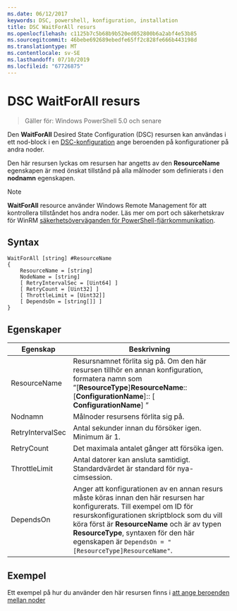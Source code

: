 ```yaml
---
ms.date: 06/12/2017
keywords: DSC, powershell, konfiguration, installation
title: DSC WaitForAll resurs
ms.openlocfilehash: c1125b7c5b68b9b520ed052800b6a2abf4e53b85
ms.sourcegitcommit: 46bebe692689ebedfe65ff2c828fe666b443198d
ms.translationtype: MT
ms.contentlocale: sv-SE
ms.lasthandoff: 07/10/2019
ms.locfileid: "67726875"
---
```

# <a name="dsc-waitforall-resource"></a>DSC WaitForAll resurs

> Gäller för: Windows PowerShell 5.0 och senare

Den **WaitForAll** Desired State Configuration (DSC) resursen kan användas i ett nod-block i en [DSC-konfiguration](../../../configurations/configurations.md) ange beroenden på konfigurationer på andra noder.

Den här resursen lyckas om resursen har angetts av den **ResourceName** egenskapen är med önskat tillstånd på alla målnoder som definierats i den **nodnamn** egenskapen.

> [!NOTE]
> **WaitForAll** resource använder Windows Remote Management för att kontrollera tillståndet hos andra noder.
> Läs mer om port och säkerhetskrav för WinRM [säkerhetsöverväganden för PowerShell-fjärrkommunikation](/powershell/scripting/learn/remoting/winrmsecurity?view=powershell-6).

## <a name="syntax"></a>Syntax

```
WaitForAll [string] #ResourceName
{
    ResourceName = [string]
    NodeName = [string]
    [ RetryIntervalSec = [Uint64] ]
    [ RetryCount = [Uint32] ]
    [ ThrottleLimit = [Uint32]]
    [ DependsOn = [string[]] ]
}
```

## <a name="properties"></a>Egenskaper

|  Egenskap  |  Beskrivning   |
|---|---|
| ResourceName| Resursnamnet förlita sig på. Om den här resursen tillhör en annan konfiguration, formatera namn som ”[__ResourceType__]__ResourceName__:: [__ConfigurationName__]:: [ __ConfigurationName__] ”|
| Nodnamn| Målnoder resursens förlita sig på.|
| RetryIntervalSec| Antal sekunder innan du försöker igen. Minimum är 1.|
| RetryCount| Det maximala antalet gånger att försöka igen.|
| ThrottleLimit| Antal datorer kan ansluta samtidigt. Standardvärdet är standard för nya-cimsession.|
| DependsOn | Anger att konfigurationen av en annan resurs måste köras innan den här resursen har konfigurerats. Till exempel om ID för resurskonfigurationen skriptblock som du vill köra först är __ResourceName__ och är av typen __ResourceType__, syntaxen för den här egenskapen är `DependsOn = "[ResourceType]ResourceName"`.|

## <a name="example"></a>Exempel

Ett exempel på hur du använder den här resursen finns i [att ange beroenden mellan noder](../../../configurations/crossNodeDependencies.md)

